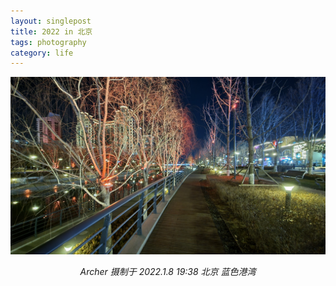 ```yaml
---
layout: singlepost
title: 2022 in 北京
tags: photography 
category: life
---
```


![](/assets/blog-images/2022-1-20/20220108_193853.jpg)

<p style="text-align: center;font-style: italic;">Archer 摄制于 2022.1.8 19:38 北京 蓝色港湾</p>

<!-- more -->
